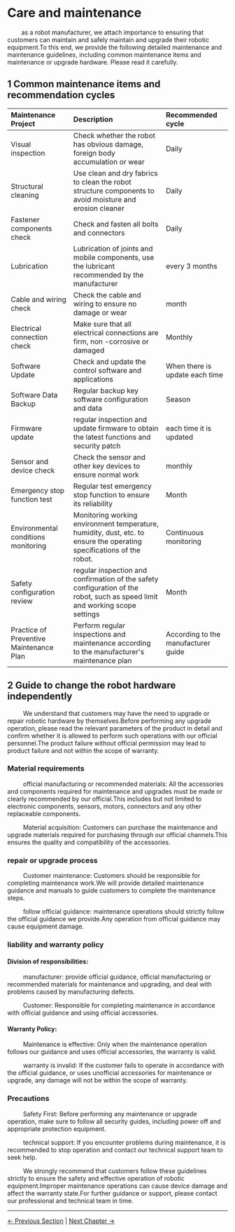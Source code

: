 # Care and maintenance
&emsp;&emsp; as a robot manufacturer, we attach importance to ensuring that customers can maintain and safely maintain and upgrade their robotic equipment.To this end, we provide the following detailed maintenance and maintenance guidelines, including common maintenance items and maintenance or upgrade hardware. Please read it carefully.
## 1 Common maintenance items and recommendation cycles
| Maintenance Project | Description | Recommended cycle |
|  :-----  | :-----  | :-----  |
| Visual inspection | Check whether the robot has obvious damage, foreign body accumulation or wear | Daily |
| Structural cleaning | Use clean and dry fabrics to clean the robot structure components to avoid moisture and erosion cleaner | Daily |
| Fastener components check | Check and fasten all bolts and connectors | Daily |
| Lubrication | Lubrication of joints and mobile components, use the lubricant recommended by the manufacturer | every 3 months |
| Cable and wiring check | Check the cable and wiring to ensure no damage or wear | month |
| Electrical connection check | Make sure that all electrical connections are firm, non -corrosive or damaged | Monthly |
| Software Update | Check and update the control software and applications | When there is update each time |
| Software Data Backup | Regular backup key software configuration and data | Season |
| Firmware update | regular inspection and update firmware to obtain the latest functions and security patch | each time it is updated |
| Sensor and device check | Check the sensor and other key devices to ensure normal work | monthly |
| Emergency stop function test | Regular test emergency stop function to ensure its reliability | Month |
| Environmental conditions monitoring | Monitoring working environment temperature, humidity, dust, etc. to ensure the operating specifications of the robot.| Continuous monitoring
| Safety configuration review | regular inspection and confirmation of the safety configuration of the robot, such as speed limit and working scope settings | Month |
| Practice of Preventive Maintenance Plan | Perform regular inspections and maintenance according to the manufacturer's maintenance plan | According to the manufacturer guide |

## 2 Guide to change the robot hardware independently
&emsp; &emsp; We understand that customers may have the need to upgrade or repair robotic hardware by themselves.Before performing any upgrade operation, please read the relevant parameters of the product in detail and confirm whether it is allowed to perform such operations with our official personnel.The product failure without official permission may lead to product failure and not within the scope of warranty.


### Material requirements
&emsp; &emsp; official manufacturing or recommended materials: All the accessories and components required for maintenance and upgrades must be made or clearly recommended by our official.This includes but not limited to electronic components, sensors, motors, connectors and any other replaceable components.

&emsp; &emsp; Material acquisition: Customers can purchase the maintenance and upgrade materials required for purchasing through our official channels.This ensures the quality and compatibility of the accessories.

### repair or upgrade process

&emsp; &emsp; Customer maintenance: Customers should be responsible for completing maintenance work.We will provide detailed maintenance guidance and manuals to guide customers to complete the maintenance steps.

&emsp; &emsp; follow official guidance: maintenance operations should strictly follow the official guidance we provide.Any operation from official guidance may cause equipment damage.

### liability and warranty policy

#### Division of responsibilities:

&emsp; &emsp; manufacturer: provide official guidance, official manufacturing or recommended materials for maintenance and upgrading, and deal with problems caused by manufacturing defects.

&emsp; &emsp; Customer: Responsible for completing maintenance in accordance with official guidance and using official accessories.

#### Warranty Policy:

&emsp; &emsp; Maintenance is effective: Only when the maintenance operation follows our guidance and uses official accessories, the warranty is valid.

&emsp; &emsp; warranty is invalid: If the customer fails to operate in accordance with the official guidance, or uses unofficial accessories for maintenance or upgrade, any damage will not be within the scope of warranty.

### Precautions

&emsp; &emsp; Safety First: Before performing any maintenance or upgrade operation, make sure to follow all security guides, including power off and appropriate protection equipment.

&emsp; &emsp; technical support: If you encounter problems during maintenance, it is recommended to stop operation and contact our technical support team to seek help.

&emsp; &emsp; We strongly recommend that customers follow these guidelines strictly to ensure the safety and effective operation of robotic equipment.Improper maintenance operations can cause device damage and affect the warranty state.For further guidance or support, please contact our professional and technical team in time.

----
[← Previous Section](3-UserNotes.md#) | [Next Chapter →](/4-FirstInstallAndUse/README.md)
